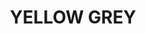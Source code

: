 ---
title: "YELLOW GREY"
price: "TBA"
desc: "Opis nije dostupan"
img_path: "/assets/img/A.MIG-0057.jpg"
brand: AMMO
available: true
cat: "acrylics"
subcat: "ACRYLIC PAINTS (17 mL)"
subsubcat: "SS"
---